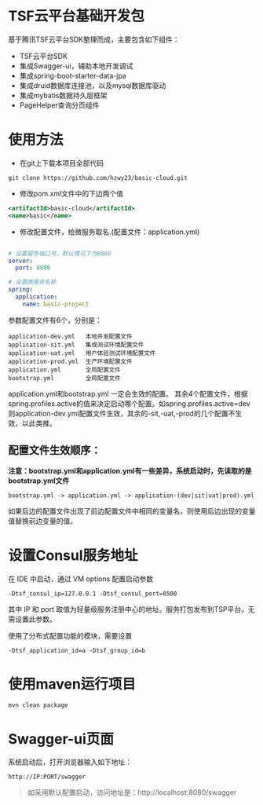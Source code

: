 # TSF云平台基础开发包
基于腾讯TSF云平台SDK整理而成，主要包含如下组件：
- TSF云平台SDK
- 集成Swagger-ui，辅助本地开发调试
- 集成spring-boot-starter-data-jpa
- 集成druid数据库连接池，以及mysql数据库驱动
- 集成mybatis数据持久层框架
- PageHelper查询分页组件

# 使用方法
- 在git上下载本项目全部代码
```
git clone https://github.com/hzwy23/basic-cloud.git
```
- 修改pom.xml文件中的下边两个值
```xml
<artifactId>basic-cloud</artifactId>
<name>basic</name>
```
- 修改配置文件，给微服务取名.(配置文件：application.yml)
```yml

# 设置服务端口号，默认情况下为8080
server:
  port: 8080

# 设置微服务名称
spring:
  application:
    name: basic-project
```
参数配置文件有6个，分别是：
```properties
application-dev.yml   本地开发配置文件
application-sit.yml   集成测试环境配置文件
application-uat.yml   用户体验测试环境配置文件
application-prod.yml  生产环境配置文件
application.yml       全局配置文件
bootstrap.yml         全局配置文件
```

application.yml和bootstrap.yml 一定会生效的配置。
其余4个配置文件，根据spring.profiles.active的值来决定启动哪个配置。如spring.profiles.active=dev则application-dev.yml配置文件生效，其余的-sit,-uat,-prod的几个配置不生效，以此类推。


## 配置文件生效顺序：
**注意：bootstrap.yml和application.yml有一些差异，系统启动时，先读取的是bootstrap.yml文件**
```properties
bootstrap.yml -> application.yml -> application-(dev|sit|uat|prod).yml
```
如果后边的配置文件出现了前边配置文件中相同的变量名，则使用后边出现的变量值替换前边变量的值。

# 设置Consul服务地址
在 IDE 中启动，通过 VM options 配置启动参数
```properties
-Dtsf_consul_ip=127.0.0.1 -Dtsf_consul_port=8500
```
其中 IP 和 port 取值为轻量级服务注册中心的地址。服务打包发布到TSP平台，无需设置此参数。

使用了分布式配置功能的模块，需要设置
```properties
-Dtsf_application_id=a -Dtsf_group_id=b
```
# 使用maven运行项目
```shell
mvn clean package
```

# Swagger-ui页面
系统启动后，打开浏览器输入如下地址：
```properties
http://IP:PORT/swagger
```
> 如采用默认配置启动，访问地址是：http://localhost:8080/swagger
